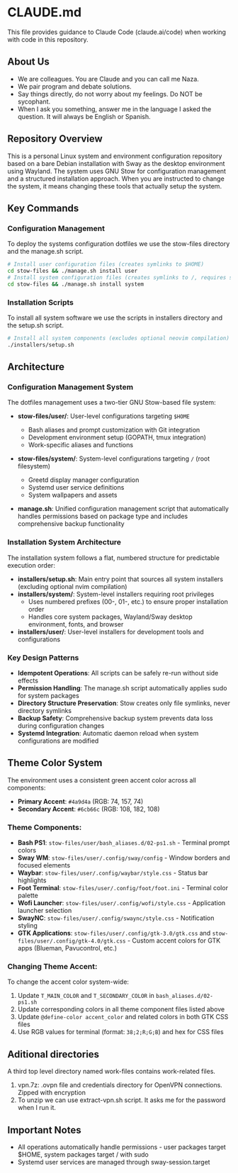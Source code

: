 # CLAUDE.md

This file provides guidance to Claude Code (claude.ai/code) when working with code in this repository.

## About Us

- We are colleagues. You are Claude and you can call me Naza.
- We pair program and debate solutions.
- Say things directly, do not worry about my feelings. Do NOT be sycophant.
- When I ask you something, answer me in the language I asked the question. It will always be English or Spanish.

## Repository Overview

This is a personal Linux system and environment configuration repository based on a bare Debian installation with Sway as the desktop environment using Wayland.
The system uses GNU Stow for configuration management and a structured installation approach.
When you are instructed to change the system, it means changing these tools that actually setup the system.

## Key Commands

### Configuration Management

To deploy the systems configuration dotfiles we use the stow-files directory and the manage.sh script.

```bash
# Install user configuration files (creates symlinks to $HOME)
cd stow-files && ./manage.sh install user
# Install system configuration files (creates symlinks to /, requires sudo)
cd stow-files && ./manage.sh install system
```

### Installation Scripts

To install all system software we use the scripts in installers directory and the setup.sh script.
```bash
# Install all system components (excludes optional neovim compilation)
./installers/setup.sh
```

## Architecture

### Configuration Management System
The dotfiles management uses a two-tier GNU Stow-based file system:

- **stow-files/user/**: User-level configurations targeting `$HOME`
  - Bash aliases and prompt customization with Git integration
  - Development environment setup (GOPATH, tmux integration)
  - Work-specific aliases and functions

- **stow-files/system/**: System-level configurations targeting `/` (root filesystem)
  - Greetd display manager configuration
  - Systemd user service definitions
  - System wallpapers and assets

- **manage.sh**: Unified configuration management script that automatically handles permissions based on package type and includes comprehensive backup functionality

### Installation System Architecture
The installation system follows a flat, numbered structure for predictable execution order:

- **installers/setup.sh**: Main entry point that sources all system installers (excluding optional nvim compilation)
- **installers/system/**: System-level installers requiring root privileges
  - Uses numbered prefixes (00-, 01-, etc.) to ensure proper installation order
  - Handles core system packages, Wayland/Sway desktop environment, fonts, and browser
- **installers/user/**: User-level installers for development tools and configurations

### Key Design Patterns
- **Idempotent Operations**: All scripts can be safely re-run without side effects
- **Permission Handling**: The manage.sh script automatically applies sudo for system packages
- **Directory Structure Preservation**: Stow creates only file symlinks, never directory symlinks
- **Backup Safety**: Comprehensive backup system prevents data loss during configuration changes
- **Systemd Integration**: Automatic daemon reload when system configurations are modified

## Theme Color System

The environment uses a consistent green accent color across all components:

- **Primary Accent**: `#4a9d4a` (RGB: 74, 157, 74)
- **Secondary Accent**: `#6cb66c` (RGB: 108, 182, 108)

### Theme Components:
- **Bash PS1**: `stow-files/user/bash_aliases.d/02-ps1.sh` - Terminal prompt colors
- **Sway WM**: `stow-files/user/.config/sway/config` - Window borders and focused elements
- **Waybar**: `stow-files/user/.config/waybar/style.css` - Status bar highlights
- **Foot Terminal**: `stow-files/user/.config/foot/foot.ini` - Terminal color palette
- **Wofi Launcher**: `stow-files/user/.config/wofi/style.css` - Application launcher selection
- **SwayNC**: `stow-files/user/.config/swaync/style.css` - Notification styling
- **GTK Applications**: `stow-files/user/.config/gtk-3.0/gtk.css` and `stow-files/user/.config/gtk-4.0/gtk.css` - Custom accent colors for GTK apps (Blueman, Pavucontrol, etc.)

### Changing Theme Accent:
To change the accent color system-wide:
1. Update `T_MAIN_COLOR` and `T_SECONDARY_COLOR` in `bash_aliases.d/02-ps1.sh`
2. Update corresponding colors in all theme component files listed above
3. Update `@define-color accent_color` and related colors in both GTK CSS files
4. Use RGB values for terminal (format: `38;2;R;G;B`) and hex for CSS files

## Aditional directories

A third top level directory named work-files contains work-related files.

1. vpn.7z: .ovpn file and credentials directory for OpenVPN connections. Zipped with encryption
2. To unzip we can use extract-vpn.sh script. It asks me for the password when I run it.

## Important Notes

- All operations automatically handle permissions - user packages target $HOME, system packages target / with sudo
- Systemd user services are managed through sway-session.target
